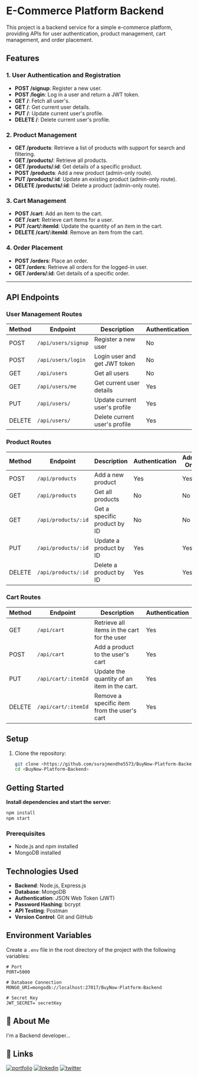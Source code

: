 # E-Commerce Platform Backend

This project is a backend service for a simple e-commerce platform, providing APIs for user authentication, product management, cart management, and order placement.


## Features

### 1. User Authentication and Registration
- **POST /signup**: Register a new user.
- **POST /login**: Log in a user and return a JWT token.
- **GET /**: Fetch all user's.
- **GET /**: Get current user details.
- **PUT /**: Update current user's profile.
- **DELETE /**: Delete current user's profile.

### 2. Product Management
- **GET /products**: Retrieve a list of products with support for search and filtering.
- **GET /products/**: Retrieve all products.
- **GET /products/:id**: Get details of a specific product.
- **POST /products**: Add a new product (admin-only route).
- **PUT /products/:id**: Update an existing product (admin-only route).
- **DELETE /products/:id**: Delete a product (admin-only route).

### 3. Cart Management
- **POST /cart**: Add an item to the cart.
- **GET /cart**: Retrieve cart items for a user.
- **PUT /cart/:itemId**: Update the quantity of an item in the cart.
- **DELETE /cart/:itemId**: Remove an item from the cart.

### 4. Order Placement
- **POST /orders**: Place an order.
- **GET /orders**: Retrieve all orders for the logged-in user.
- **GET /orders/:id**: Get details of a specific order.

---

## API Endpoints


### User Management Routes

| Method | Endpoint          | Description                                | Authentication |
|--------|-------------------|--------------------------------------------|----------------|
| POST   | `/api/users/signup` | Register a new user                       | No             |
| POST   | `/api/users/login`  | Login user and get JWT token              | No             |
| GET    | `/api/users`        | Get all users                | No            |
| GET    | `/api/users/me`     | Get current user details                  | Yes            |
| PUT    | `/api/users/`       | Update current user's profile             | Yes            |
| DELETE | `/api/users/`       | Delete current user's profile             | Yes            |



### Product Routes

| Method | Endpoint            | Description                         | Authentication | Admin Only |
|--------|---------------------|-------------------------------------|----------------|------------|
| POST   | `/api/products`      | Add a new product                  | Yes            | Yes        |
| GET    | `/api/products`      | Get all products                   | No             | No         |
| GET    | `/api/products/:id`  | Get a specific product by ID       | No             | No         |
| PUT    | `/api/products/:id`  | Update a product by ID             | Yes            | Yes        |
| DELETE | `/api/products/:id`  | Delete a product by ID             | Yes            | Yes        |


### Cart Routes

| Method | Endpoint         | Description                                    | Authentication |
|--------|------------------|------------------------------------------------|----------------|
| GET    | `/api/cart`      | Retrieve all items in the cart for the user    | Yes            |
| POST   | `/api/cart`      | Add a product to the user's cart               | Yes            |
| PUT | `/api/cart/:itemId` | Update the quantity of an item in the cart.  | Yes            |
| DELETE | `/api/cart/:itemId` | Remove a specific item from the user's cart   | Yes            |


## Setup

1. Clone the repository:
   ```bash
   git clone <https://github.com/surajmendhe5573/BuyNow-Platform-Backend.git>
   cd <BuyNow-Platform-Backend>


## Getting Started

**Install dependencies and start the server:**

```bash
npm install
npm start
```

### Prerequisites
- Node.js and npm installed
- MongoDB installed

## Technologies Used
- **Backend**: Node.js, Express.js
- **Database**: MongoDB
- **Authentication**: JSON Web Token (JWT)
- **Password Hashing**: bcrypt
- **API Testing**: Postman
- **Version Control**: Git and GitHub
## Environment Variables

Create a `.env` file in the root directory of the project with the following variables:

```
# Port
PORT=5000

# Database Connection
MONGO_URI=mongodb://localhost:27017/BuyNow-Platform-Backend

# Secret Key
JWT_SECRET= secretKey

```


## 🚀 About Me
I'm a Backend developer...


## 🔗 Links
[![portfolio](https://img.shields.io/badge/my_portfolio-000?style=for-the-badge&logo=ko-fi&logoColor=white)](https://github.com/surajmendhe5573)
[![linkedin](https://img.shields.io/badge/linkedin-0A66C2?style=for-the-badge&logo=linkedin&logoColor=white)](https://www.linkedin.com/in/suraj-mendhe-569879233/?original_referer=https%3A%2F%2Fsearch%2Eyahoo%2Ecom%2F&originalSubdomain=in)
[![twitter](https://img.shields.io/badge/twitter-1DA1F2?style=for-the-badge&logo=twitter&logoColor=white)](https://twitter.com/)


